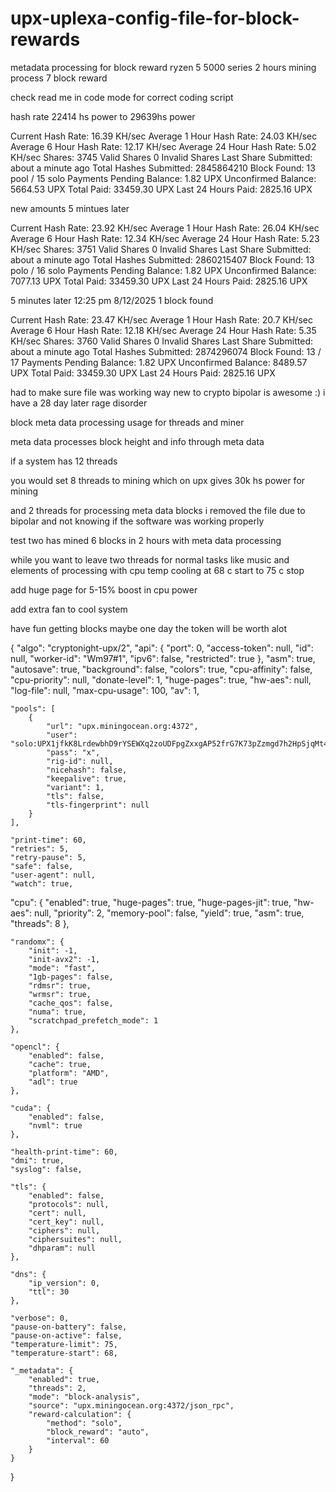 # upx-uplexa-config-file-for-block-rewards
metadata processing for block reward ryzen 5 5000 series 2 hours mining process 7 block reward 

check read me in code mode for correct coding script 

hash rate 22414 hs power to 29639hs power 


 Current Hash Rate: 16.39 KH/sec
 Average 1 Hour Hash Rate: 24.03 KH/sec
 Average 6 Hour Hash Rate: 12.17 KH/sec
 Average 24 Hour Hash Rate: 5.02 KH/sec
 Shares: 3745 Valid Shares  0 Invalid Shares 
 Last Share Submitted: about a minute ago
 Total Hashes Submitted: 2845864210
 Block Found: 13 pool / 15 solo
  Payments
 Pending Balance: 1.82 UPX
 Unconfirmed Balance:  5664.53 UPX
 Total Paid: 33459.30 UPX
 Last 24 Hours Paid: 2825.16 UPX



new amounts 5 mintues later 


 Current Hash Rate: 23.92 KH/sec
 Average 1 Hour Hash Rate: 26.04 KH/sec
 Average 6 Hour Hash Rate: 12.34 KH/sec
 Average 24 Hour Hash Rate: 5.23 KH/sec
 Shares: 3751 Valid Shares  0 Invalid Shares 
 Last Share Submitted: about a minute ago
 Total Hashes Submitted: 2860215407
 Block Found: 13 polo / 16 solo
  Payments
 Pending Balance: 1.82 UPX
 Unconfirmed Balance:  7077.13 UPX
 Total Paid: 33459.30 UPX
 Last 24 Hours Paid: 2825.16 UPX


5 minutes later 12:25 pm 8/12/2025 1 block found 


 Current Hash Rate: 23.47 KH/sec
 Average 1 Hour Hash Rate: 20.7 KH/sec
 Average 6 Hour Hash Rate: 12.18 KH/sec
 Average 24 Hour Hash Rate: 5.35 KH/sec
 Shares: 3760 Valid Shares  0 Invalid Shares 
 Last Share Submitted: about a minute ago
 Total Hashes Submitted: 2874296074
 Block Found: 13  / 17 
  Payments
 Pending Balance: 1.82 UPX
 Unconfirmed Balance:  8489.57 UPX
 Total Paid: 33459.30 UPX
 Last 24 Hours Paid: 2825.16 UPX



had to make sure file was working way new to crypto bipolar is awesome :) i have a 28 day later rage disorder 

block meta data processing usage for threads and miner

meta data processes block height and info through meta data 

if a system has 12 threads

you would set 8 threads to mining which on upx gives 30k hs power for mining

and 2 threads for processing meta data blocks i removed the file due to bipolar and not knowing if the software was working properly 

test two has mined 6 blocks in 2 hours with meta data processing 

while you want to leave two threads for normal tasks like music and elements of processing with cpu temp cooling at 68 c start to 75 c stop 


add huge page for 5-15% boost in cpu power

add extra fan to cool system 


have fun getting blocks maybe one day the token will be worth alot 


{
    "algo": "cryptonight-upx/2",
    "api": {
        "port": 0,
        "access-token": null,
        "id": null,
        "worker-id": "Wm97#1",
        "ipv6": false,
        "restricted": true
    },
    "asm": true,
    "autosave": true,
    "background": false,
    "colors": true,
    "cpu-affinity": false,
    "cpu-priority": null,
    "donate-level": 1,
    "huge-pages": true,
    "hw-aes": null,
    "log-file": null,
    "max-cpu-usage": 100,
    "av": 1,

    "pools": [
        {
            "url": "upx.miningocean.org:4372",
            "user": "solo:UPX1jfkK8LrdewbhD9rYSEWXq2zoUDFpgZxxgAP52frG7K73pZzmgd7h2HpSjqMt4PLTWbBD7N1zjU63XwZX89D23X1j3VMJeo",
            "pass": "x",
            "rig-id": null,
            "nicehash": false,
            "keepalive": true,
            "variant": 1,
            "tls": false,
            "tls-fingerprint": null
        }
    ],

    "print-time": 60,
    "retries": 5,
    "retry-pause": 5,
    "safe": false,
    "user-agent": null,
    "watch": true,

"cpu": {
  "enabled": true,
  "huge-pages": true,
  "huge-pages-jit": true,
  "hw-aes": null,
  "priority": 2,
  "memory-pool": false,
  "yield": true,
  "asm": true,
  "threads": 8
},

    "randomx": {
        "init": -1,
        "init-avx2": -1,
        "mode": "fast",
        "1gb-pages": false,
        "rdmsr": true,
        "wrmsr": true,
        "cache_qos": false,
        "numa": true,
        "scratchpad_prefetch_mode": 1
    },

    "opencl": {
        "enabled": false,
        "cache": true,
        "platform": "AMD",
        "adl": true
    },

    "cuda": {
        "enabled": false,
        "nvml": true
    },

    "health-print-time": 60,
    "dmi": true,
    "syslog": false,

    "tls": {
        "enabled": false,
        "protocols": null,
        "cert": null,
        "cert_key": null,
        "ciphers": null,
        "ciphersuites": null,
        "dhparam": null
    },

    "dns": {
        "ip_version": 0,
        "ttl": 30
    },

    "verbose": 0,
    "pause-on-battery": false,
    "pause-on-active": false,
    "temperature-limit": 75,
    "temperature-start": 68,

    "_metadata": {
        "enabled": true,
        "threads": 2,
        "mode": "block-analysis",
        "source": "upx.miningocean.org:4372/json_rpc",
        "reward-calculation": {
            "method": "solo",
            "block_reward": "auto",
            "interval": 60
        }
    }
}



